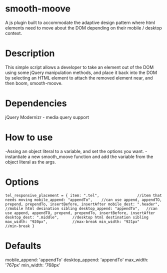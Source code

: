 # smooth-moove
A js plugin built to accommodate the adaptive design pattern where html elements need to move about the DOM depending on their mobile / desktop context. 

# Description
This simple script allows a developer to take an element out of the DOM using some jQuery manipulation methods, and place it back into the DOM by selecting an HTML element to attach the removed element near, and then boom, smooth-moove.

# Dependencies
jQuery
Modernizr - media query support

# How to use
-Assing an object literal to a variable, and set the options you want.
-instantiate a new smooth_moove function and add the variable from the object literal as the args.

# Options
  `tel_responsive_placement = {
    item: ".tel",                 //item that needs moving
    mobile_append: "appendTo",    //can use append, appendTO, prepend, prependTo, insertBefore, insertAfter
    mobile_dest: ".header",       //mobile html desination sibling
    desktop_append: "appendTo",   //can use append, appendTO, prepend, prependTo, insertBefore, insertAfter
    desktop_dest: ".middle",      //desktop html destination sibling
    max_width: "920px",           //max-break
    min_width: "921px"            //min-break
  }`

# Defaults
mobile_append: 'appendTo'
desktop_append: 'appendTo'
max_width: '767px'
min_width: '768px'
